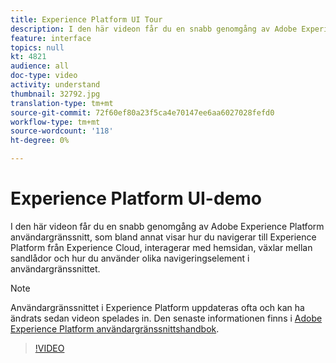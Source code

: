 ```yaml
---
title: Experience Platform UI Tour
description: I den här videon får du en snabb genomgång av Adobe Experience Platform användargränssnitt som visar hur du navigerar till Experience Platform från Experience Cloud, kontrollpanelen för hemsidan, gränssnittets aktiveringsfunktioner, sandlådeväxlaren och navigeringselement.
feature: interface
topics: null
kt: 4821
audience: all
doc-type: video
activity: understand
thumbnail: 32792.jpg
translation-type: tm+mt
source-git-commit: 72f60ef80a23f5ca4e70147ee6aa6027028fefd0
workflow-type: tm+mt
source-wordcount: '118'
ht-degree: 0%

---
```



# Experience Platform UI-demo

I den här videon får du en snabb genomgång av Adobe Experience Platform användargränssnitt, som bland annat visar hur du navigerar till Experience Platform från Experience Cloud, interagerar med hemsidan, växlar mellan sandlådor och hur du använder olika navigeringselement i användargränssnittet.

>[!NOTE]
>
>Användargränssnittet i Experience Platform uppdateras ofta och kan ha ändrats sedan videon spelades in. Den senaste informationen finns i [Adobe Experience Platform användargränssnittshandbok](../ui-guide.md).


>[!VIDEO](https://video.tv.adobe.com/v/32792?quality=12&learn=on)